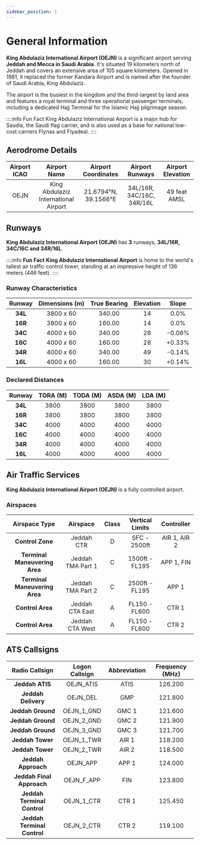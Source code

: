 ```yaml
---
sidebar_position: 1
---
```

# General Information

**King Abdulaziz International Airport (OEJN)**  is a significant airport serving **Jeddah and Mecca in Saudi Arabia**. It's situated 19 kilometers north of Jeddah and covers an extensive area of 105 square kilometers. Opened in 1981, it replaced the former Kandara Airport and is named after the founder of Saudi Arabia, King Abdulaziz. 

The airport is the busiest in the kingdom and the third-largest by land area and features a royal terminal and three operational passenger terminals, including a dedicated Hajj Terminal for the Islamic Hajj pilgrimage season. 

::::info Fun Fact
King Abdulaziz International Airport is a major hub for Saudia, the Saudi flag carrier, and is also used as a base for national low-cost carriers Flynas and Flyadeal.
::::

## Aerodrome Details

| **Airport ICAO** |           Airport Name          |  Airport Coordinates  |  Airport Runways  | Airport Elevation |
|:---------------------:|:-------------------------------:|:---------------------:|:-----------------:|:-----------------:|
|          OEJN         | King Abdulaziz International Airport | 21.6794°N, 39.1566°E | 34L/16R, 34C/16C, 34R/16L |    49 feat AMSL   |

## Runways

**King Abdulaziz International Airport (OEJN)** has **3** runways, **34L/16R, 34C/16C and 34R/16L**. 

::::info **Fun Fact**
**King Abdulaziz International Airport** is home to the world's tallest air traffic control tower, standing at an impressive height of 136 meters (446 feet).
::::

### Runway Characteristics

|  Runway | Dimensions (m) | True Bearing | Elevation |  Slope  |
|:-------:|:--------------:|:------------:|:---------:|:-------:|
| **34L** |    3800 x 60   |    340.00    |     14    | 0.0% |
| **16R** |    3800 x 60   |    160.00    |     14    | 0.0% |
| **34C** |    4000 x 60   |    340.00    |     28    | -0.06%  |
| **16C** |    4000 x 60   |    160.00    |     28    | +0.33%  |
| **34R** |    4000 x 60   |    340.00    |     49    | -0.14%  |
| **16L** |    4000 x 60   |    160.00    |     30    | +0.14%  |

### Declared Distances

| **Runway** | **TORA (M)** | **TODA (M)** | **ASDA (M)** | **LDA (M)** |
|:----------:|:------------:|:------------:|:------------:|:-----------:|
|   **34L**  |     3800     |     3800     |     3800     |     3800    |
|   **16R**  |     3800     |     3800     |     3800     |     3800    |
|   **34C**  |     4000     |     4000     |     4000     |     4000    |
|   **16C**  |     4000     |     4000     |     4000     |     4000    |
|   **34R**  |     4000     |     4000     |     4000     |     4000    |
|   **16L**  |     4000     |     4000     |     4000     |     4000    |

## Air Traffic Services

**King Abdulaziz International Airport (OEJN)** is a fully controlled airport.

### Airspaces

|         Airspace Type         |      Airspace     | Class | Vertical Limits | Controller             |
|:-----------------------------:|:-----------------:|:-----:|:---------------:|:------------------------:|
|        **Control Zone**       |     Jeddah CTR    |   D   |   SFC - 2500ft  | AIR 1, AIR 2  |
| **Terminal Maneuvering Area** | Jeddah TMA Part 1 |   C   |  1500ft - FL195 | APP 1, FIN   |
| **Terminal Maneuvering Area** | Jeddah TMA Part 2 |   C   |  2500ft - FL195 | APP 1               |
|        **Control Area**       |  Jeddah CTA East  |   A   |  FL150 - FL600  | CTR 1          |
|        **Control Area**       |  Jeddah CTA West  |   A   |  FL150 - FL600  | CTR 2             |

## ATS Callsigns

|  **Radio Callsign** | **Logon Callsign** | **Abbreviation** | **Frequency (MHz)** |
|:-------------------:|:------------------:|:----------------:|:-------------------:|
|   **Jeddah ATIS**   |      OEJN_ATIS     |       ATIS       |       126.200       |
| **Jeddah Delivery** |      OEJN_DEL      |       GMP        |       121.800       |
|  **Jeddah Ground**  |     OEJN_1_GND     |       GMC 1      |       121.600       |
|  **Jeddah Ground**  |     OEJN_2_GND     |       GMC 2      |       121.900       |
|  **Jeddah Ground**  |     OEJN_3_GND     |       GMC 3      |       121.700       |
|   **Jeddah Tower**  |     OEJN_1_TWR     |       AIR 1      |       118.200       |
|   **Jeddah Tower**  |     OEJN_2_TWR     |       AIR 2      |       118.500       |
| **Jeddah Approach** |      OEJN_APP      |       APP 1      |       124.000       |
| **Jeddah Final Approach** |     OEJN_F_APP     |       FIN      |       123.800       |
| **Jeddah Terminal Control**  |      OEJN_1_CTR      |       CTR 1      |       125.450       |
| **Jeddah Terminal Control**  |      OEJN_2_CTR    |       CTR 2      |       119.100       |

